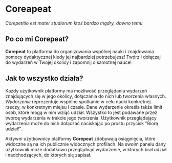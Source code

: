 # Coreapeat

_Corepetitio est mater studiorum_
_ktoś bardzo mądry, dawno temu_

## Po co mi Corepeat?
**Corepeat** to platforma do organizowania wspólnej nauki i znajdowania pomocy dydaktycznej kiedy jej najbardziej potrzebujesz! Twórz i dołączaj do wydarzeń w Twojej okolicy i zapomnij o samotnej nauce!

## Jak to wszystko działa?
Każdy użytkownik platformy ma możliwość przeglądania wydarzeń znajdujących się w jego okolicy, dołączania do nich lub tworzenia własnych. _Wydarzenie_ reprezentuje wspólne spotkanie w celu nauki konkretnej rzeczy, w konkretnym miejsu i czasie. Dane wydarzenie określa także limit osób, które mogą w nim wziąć udział. Wszystko to jest podawane przez twórcę wydarzenia w trakcie jego tworzenia. Użytkownik przeglądający wydarzenia może do nich dołączać naciskając po prostu przycisk "Biorę udział!".

Aktywni użytkownicy platformy **Corepeat** zdobywają osiągnięcia, które widoczne są na ich publicznie widocznych profilach. Na swoim panelu dany użytkownik może dodatkowo przeglądnąć wydarzenie, w których brał udział i nadchodzących, do których się zapisał.
